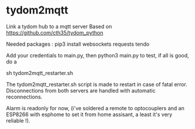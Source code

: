 # tydom2mqtt
Link a tydom hub to a mqtt server
Based on https://github.com/cth35/tydom_python


Needed packages : pip3 install websockets requests tendo

Add your credentials to main.py, then python3 main.py to test, if all is good, do a

sh tydom2mqtt_restarter.sh

The tydom2mqtt_restarter.sh script is made to restart in case of fatal error.
Disconnections from both servers are handled with automatic reconnections.


Alarm is readonly for now, (i've soldered a remote to optocouplers and an ESP8266 with esphome to set it from home assisant, a least it's very reliable !).
